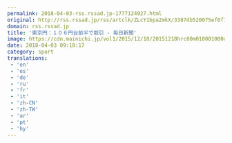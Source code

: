 ```yaml
---
permalink: 2018-04-03-rss.rssad.jp-1777124927.html
original: http://rss.rssad.jp/rss/artclk/ZLcY1bpa2mkX/3387db520075ef6f70772d35d6f8ae72?ul=CwV0VV4Eu6q9xSM9n.xBi6gM9gHS29ZWf3tkdne15Hv28kRg24HF6AYRTC3P6V40yQlm7wlKavQ_dr7koEemKPEJnZz6
domain: rss.rssad.jp
title: '東京円：１０６円台前半で取引 - 毎日新聞'
image: https://cdn.mainichi.jp/vol1/2015/12/18/20151218hrc00m010001000q/9.jpg?2
date: 2018-04-03 09:18:17
category: sport
translations: 
 - 'en'
 - 'es'
 - 'de'
 - 'ru'
 - 'fr'
 - 'it'
 - 'zh-CN'
 - 'zh-TW'
 - 'ar'
 - 'pt'
 - 'hy'
---
```


